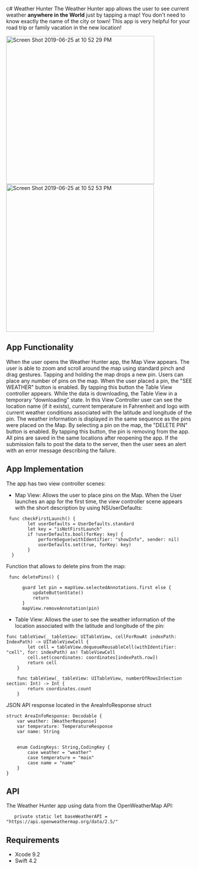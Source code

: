 c# Weather Hunter
The Weather Hunter app allows the user to see current weather **anywhere in the World** just by tapping a map! You don't need to know exactly the name of the city or town! This app is very helpful for your road trip or family vacation in the new location!


<img width="398" alt="Screen Shot 2019-06-25 at 10 52 29 PM" src="https://user-images.githubusercontent.com/46335329/60147903-1638ed80-979d-11e9-9f82-9954fb7d6efb.png">

<img width="397" alt="Screen Shot 2019-06-25 at 10 52 53 PM" src="https://user-images.githubusercontent.com/46335329/60147796-c22e0900-979c-11e9-86d3-e0e0f159d530.png">

## App Functionality 
When the user opens the Weather Hunter app, the Map View appears. The user is able to zoom and scroll around the map using standard pinch and drag gestures. Tapping and holding the map drops a new pin. Users can place any number of pins on the map. When the user placed a pin, the "SEE WEATHER" button is enabled. By tapping this button the Table View controller appears. While the data is downloading, the Table View in a temporary “downloading” state. In this View Controller user can see the location name (if it exists), current temperature in Fahrenheit and logo with current weather conditions associated with the latitude and longitude of the pin. The weather information is displayed in the same sequence as the pins were placed on the Map. By selecting a pin on the map, the "DELETE PIN" button is enabled. By tapping this button, the pin is removing from the app. All pins are saved in the same locations after reopening the app. If the submission fails to post the data to the server, then the user sees an alert with an error message describing the failure. 


## App Implementation
The app has two view controller scenes:
- Map View: Allows the user to place pins on the Map. 
When the User launches an app for the first time, the view controller scene appears with the short description by using NSUserDefaults:
```
 func checkFirstLaunch() {
        let userDefaults = UserDefaults.standard
        let key = "isNotFirstLaunch"
        if !userDefaults.bool(forKey: key) {
            performSegue(withIdentifier: "showInfo", sender: nil)
            userDefaults.set(true, forKey: key)
        }
  }
  ```
  Function that allows to delete pins from the map:
  ```
   func deletePins() {

        guard let pin = mapView.selectedAnnotations.first else {
            updateButtonState()
            return
        }
        mapView.removeAnnotation(pin)
   ``` 
        

- Table View: Allows the user to see the weather information of the location associated with the latitude and longitude of the pin:
```
func tableView(_ tableView: UITableView, cellForRowAt indexPath: IndexPath) -> UITableViewCell {
        let cell = tableView.dequeueReusableCell(withIdentifier: "cell", for: indexPath) as! TableViewCell
        cell.set(coordinates: coordinates[indexPath.row])
        return cell
    }
    
    func tableView(_ tableView: UITableView, numberOfRowsInSection section: Int) -> Int {
        return coordinates.count
    }
```
JSON API response located in the AreaInfoResponse struct 
```
struct AreaInfoResponse: Decodable {
    var weather: [WeatherResponse]
    var temperature: TemperatureResponse
    var name: String
    
    
    enum CodingKeys: String,CodingKey {
        case weather = "weather"
        case temperature = "main"
        case name = "name"
    }
}
```



## API
The Weather Hunter app using data from the OpenWeatherMap API: 
```
   private static let baseWeatherAPI = "https://api.openweathermap.org/data/2.5/"

```


## Requirements

- Xcode 9.2
- Swift 4.2


